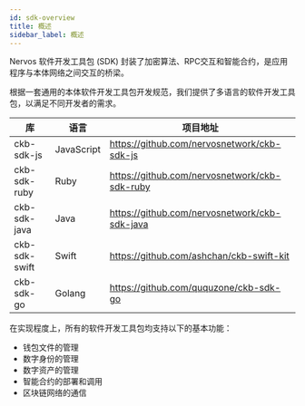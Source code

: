 ```yaml
---
id: sdk-overview
title: 概述
sidebar_label: 概述
---
```

Nervos 软件开发工具包 (SDK) 封装了加密算法、RPC交互和智能合约，是应用程序与本体网络之间交互的桥梁。

根据一套通用的本体软件开发工具包开发规范，我们提供了多语言的软件开发工具包，以满足不同开发者的需求。

|          库          |    语言     |                        项目地址                          |
| ---------------------| -----------| -------------------------------------------------------- |
|    ckb-sdk-js        | JavaScript |        https://github.com/nervosnetwork/ckb-sdk-js       |
|    ckb-sdk-ruby      | Ruby       |        https://github.com/nervosnetwork/ckb-sdk-ruby     |
|    ckb-sdk-java      | Java       |        https://github.com/nervosnetwork/ckb-sdk-java     |
|    ckb-sdk-swift     | Swift      |        https://github.com/ashchan/ckb-swift-kit          |
|    ckb-sdk-go        | Golang     |        https://github.com/ququzone/ckb-sdk-go            |


在实现程度上，所有的软件开发工具包均支持以下的基本功能：

- 钱包文件的管理
- 数字身份的管理
- 数字资产的管理
- 智能合约的部署和调用
- 区块链网络的通信
